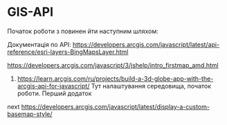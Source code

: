 # GIS-API
 
Початок роботи з повинен йти наступним шляхом: 


Документація по API:
https://developers.arcgis.com/javascript/latest/api-reference/esri-layers-BingMapsLayer.html

https://developers.arcgis.com/javascript/3/jshelp/intro_firstmap_amd.html


1. https://learn.arcgis.com/ru/projects/build-a-3d-globe-app-with-the-arcgis-api-for-javascript/
Тут налаштування середовища, початок роботи. Перший додаток

next https://developers.arcgis.com/javascript/latest/display-a-custom-basemap-style/






